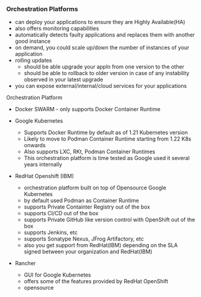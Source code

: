 ### Orchestration Platforms
- can deploy your applications to ensure they are Highly Available(HA)
- also offers monitoring capabilities
- automatically detects faulty applications and replaces them with another good instance
- on demand, you could scale up/down the number of instances of your application
- rolling updates
	- should be able upgrade your appln from one version to the other
 	- should be able to rollback to older version in case of any instability observed in your latest upgrade
- you can expose external/internal/cloud services for your applications

Orchestration Platform
- Docker SWARM - only supports Docker Container Runtime
- Google Kubernetes
	- Supports Docker Runtime by default as of 1.21 Kubernetes version
	- Likely to move to Podman Container Runtime starting from 1.22 K8s onwards
	- Also supports LXC, RKt, Podman Container Runtimes
	- This orchestration platform is time tested as Google used it several years internally
- RedHat Openshift (IBM)
	- orchestration platform built on top of Opensource Google Kubernetes
	- by default used Podman as Container Runtime
	- supports Private Containter Registry out of the box
	- supports CI/CD out of the box
	- supports Private GitHub like version control with OpenShift out of the box
	- supports Jenkins, etc
	- supports Sonatype Nexus, JFrog Artifactory, etc
	- also you get support from RedHat(IBM) depending on the SLA signed between your organization and RedHat(IBM)

- Rancher
	- GUI for Google Kubernetes
	- offers some of the features provided by RedHat OpenShift
	- opensource
